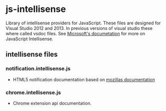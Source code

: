 js-intellisense
===============

Library of intellisense providers for JavaScript. These files are designed for Visual Studio 2012 and 2013.
In previous versions of visual studio these where called vsdoc files. See [Microsoft's documetation][1] for more on JavaScript Intellisense. 


## intellisense files

### notification.intellisense.js 

* HTML5 notification documentation based on 
[mozillas documentation](https://developer.mozilla.org/en-US/docs/Web/API/notification)

### chrome.intellisense.js

* Chrome extension api documentation. 



  [1]: http://msdn.microsoft.com/en-us/library/bb385682.aspx
